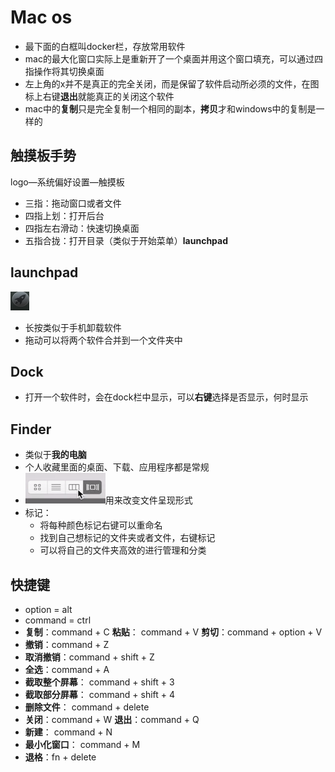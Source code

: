 # Mac os

* 最下面的白框叫docker栏，存放常用软件
* mac的最大化窗口实际上是重新开了一个桌面并用这个窗口填充，可以通过四指操作将其切换桌面
* 左上角的x并不是真正的完全关闭，而是保留了软件启动所必须的文件，在图标上右键**退出**就能真正的关闭这个软件
* mac中的**复制**只是完全复制一个相同的副本，**拷贝**才和windows中的复制是一样的



## 触摸板手势

 logo—系统偏好设置—触摸板

* 三指：拖动窗口或者文件
* 四指上划：打开后台
* 四指左右滑动：快速切换桌面
* 五指合拢：打开目录（类似于开始菜单）**launchpad**



## launchpad

![1561616686251](../images/1561616686251.png)

* 长按类似于手机卸载软件
* 拖动可以将两个软件合并到一个文件夹中



## Dock

* 打开一个软件时，会在dock栏中显示，可以**右键**选择是否显示，何时显示



## Finder

* 类似于**我的电脑**
* 个人收藏里面的桌面、下载、应用程序都是常规
* ![1561617223113](../images/1561617223113.png)用来改变文件呈现形式
* 标记：
  * 将每种颜色标记右键可以重命名
  * 找到自己想标记的文件夹或者文件，右键标记
  * 可以将自己的文件夹高效的进行管理和分类



## 快捷键

* option = alt
* command = ctrl
* **复制**：command + C   **粘贴**： command + V    **剪切**：command + option + V
* **撤销**：command + Z 
* **取消撤销**：command + shift + Z
* **全选**：command + A
* **截取整个屏幕**： command + shift + 3
* **截取部分屏幕**： command + shift + 4
* **删除文件**： command + delete
* **关闭**：command + W            **退出**：command + Q
* **新建**： command + N
* **最小化窗口**： command + M
* **退格**：fn + delete




